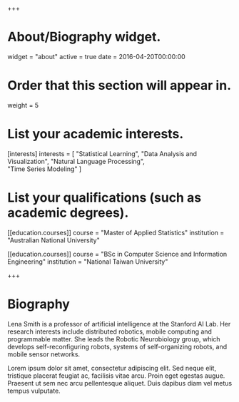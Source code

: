 +++
# About/Biography widget.
widget = "about"
active = true
date = 2016-04-20T00:00:00

# Order that this section will appear in.
weight = 5

# List your academic interests.
[interests]
  interests = [
    "Statistical Learning",
    "Data Analysis and Visualization",
    "Natural Language Processing",    
    "Time Series Modeling"
  ]

# List your qualifications (such as academic degrees).
[[education.courses]]
  course = "Master of Applied Statistics"
  institution = "Australian National University"

[[education.courses]]
  course = "BSc in Computer Science and Information Engineering"
  institution = "National Taiwan University"
 
+++

# Biography

Lena Smith is a professor of artificial intelligence at the Stanford AI Lab. Her research interests include distributed robotics, mobile computing and programmable matter. She leads the Robotic Neurobiology group, which develops self-reconfiguring robots, systems of self-organizing robots, and mobile sensor networks.

Lorem ipsum dolor sit amet, consectetur adipiscing elit. Sed neque elit, tristique placerat feugiat ac, facilisis vitae arcu. Proin eget egestas augue. Praesent ut sem nec arcu pellentesque aliquet. Duis dapibus diam vel metus tempus vulputate. 
